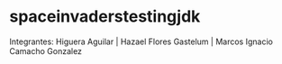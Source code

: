 # spaceinvaderstestingjdk

Integrantes:
Higuera Aguilar |
Hazael Flores Gastelum |
Marcos Ignacio Camacho Gonzalez
